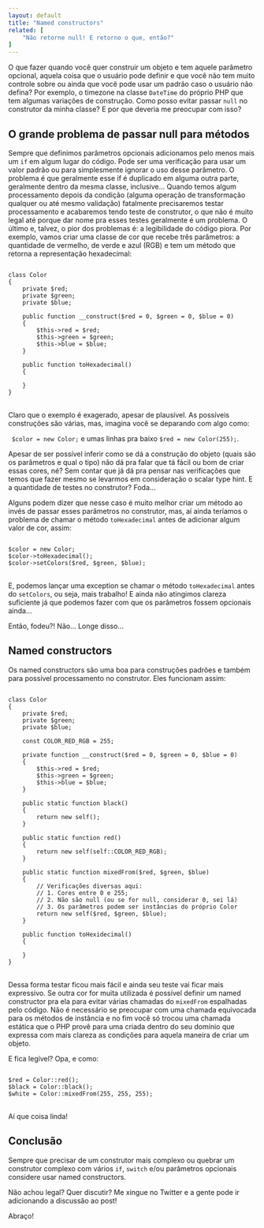 ```yaml
---
layout: default
title: "Named constructors"
related: [
    "Não retorne null! E retorno o que, então?"
]
---
```


O que fazer quando você quer construir um objeto e tem aquele parâmetro opcional, aquela coisa que o usuário pode definir e que você não tem muito controle sobre ou ainda que você pode usar um padrão caso o usuário não defina? Por exemplo, o timezone na classe ```DateTime``` do próprio PHP que tem algumas variações de construção. Como posso evitar passar ```null``` no construtor da minha classe? E por que deveria me preocupar com isso?

## O grande problema de passar null para métodos

Sempre que definimos parâmetros opcionais adicionamos pelo menos mais um ```if``` em algum lugar do código. Pode ser uma verificação para usar um valor padrão ou para simplesmente ignorar o uso desse parâmetro. O problema é que geralmente esse if é duplicado em alguma outra parte, geralmente dentro da mesma classe, inclusive...
Quando temos algum processamento depois da condição (alguma operação de transformação qualquer ou até mesmo validação) fatalmente precisaremos testar processamento e acabaremos tendo teste de construtor, o que não é muito legal até porque dar nome pra esses testes geralmente é um problema.
O último e, talvez, o pior dos problemas é: a legibilidade do código piora. Por exemplo, vamos criar uma classe de cor que recebe três parâmetros: a quantidade de vermelho, de verde e azul (RGB) e tem um método que retorna a representação hexadecimal:

<pre class="language-php">
<code>
class Color
{
    private $red;
    private $green;
    private $blue;

    public function __construct($red = 0, $green = 0, $blue = 0)
    {
        $this->red = $red;
        $this->green = $green;
        $this->blue = $blue;
    }

    public function toHexadecimal()
    {

    }
}
</code>
</pre>

Claro que o exemplo é exagerado, apesar de plausível. As possíveis construções são várias, mas, imagina você se deparando com algo como:

``` $color = new Color;``` e umas linhas pra baixo ```$red = new Color(255);```.

Apesar de ser possível inferir como se dá a construção do objeto (quais são os parâmetros e qual o tipo) não dá pra falar que tá fácil ou bom de criar essas cores, né? Sem contar que já dá pra pensar nas verificações que temos que fazer mesmo se levarmos em consideração o scalar type hint. E a quantidade de testes no construtor? Foda...

Alguns podem dizer que nesse caso é muito melhor criar um método ao invés de passar esses parâmetros no construtor, mas, aí ainda teríamos o problema de chamar o método ```toHexadecimal``` antes de adicionar algum valor de cor, assim:

<pre class="language-php">
<code>
$color = new Color;
$color->toHexadecimal();
$color->setColors($red, $green, $blue);
</code>
</pre>

E, podemos lançar uma exception se chamar o método ```toHexadecimal``` antes do ```setColors```, ou seja, mais trabalho! E ainda não atingimos clareza suficiente já que podemos fazer com que os parâmetros fossem opcionais ainda...

Então, fodeu?! Não... Longe disso...

## Named constructors

Os named constructors são uma boa para construções padrões e também para possível processamento no construtor. Eles funcionam assim:

<pre class="language-php">
<code>
class Color
{
    private $red;
    private $green;
    private $blue;

    const COLOR_RED_RGB = 255;

    private function __construct($red = 0, $green = 0, $blue = 0)
    {
        $this->red = $red;
        $this->green = $green;
        $this->blue = $blue;
    }

    public static function black()
    {
        return new self();
    }

    public static function red()
    {
        return new self(self::COLOR_RED_RGB);
    }

    public static function mixedFrom($red, $green, $blue)
    {
        // Verificações diversas aqui:
        // 1. Cores entre 0 e 255;
        // 2. Não são null (ou se for null, considerar 0, sei lá)
        // 3. Os parâmetros podem ser instâncias do próprio Color
        return new self($red, $green, $blue);
    }

    public function toHexidecimal()
    {

    }
}
</code>
</pre>

Dessa forma testar ficou mais fácil e ainda seu teste vai ficar mais expressivo. Se outra cor for muita utilizada é possível definir um named constructor pra ela para evitar várias chamadas do ```mixedFrom``` espalhadas pelo código. Não é necessário se preocupar com uma chamada equivocada para os métodos de instância e no fim você só trocou uma chamada estática que o PHP provê para uma criada dentro do seu domínio que expressa com mais clareza as condições para aquela maneira de criar um objeto.

E fica legível? Opa, e como:

<pre class="language-php">
<code>
$red = Color::red();
$black = Color::black();
$white = Color::mixedFrom(255, 255, 255);
</code>
</pre>

Aí que coisa linda!

## Conclusão

Sempre que precisar de um construtor mais complexo ou quebrar um construtor complexo com vários ```if```, ```switch``` e/ou parâmetros opcionais considere usar named constructors.

Não achou legal? Quer discutir? Me xingue no Twitter e a gente pode ir adicionando a discussão ao post!

Abraço!
